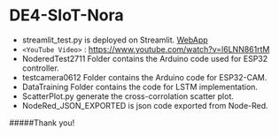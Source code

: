 # DE4-SIoT-Nora
- streamlit_test.py is deployed on Streamlit. [WebApp](https://siot-nora.streamlit.app/)
- `<YouTube Video>` : <https://www.youtube.com/watch?v=l6LNN861rtM>
- NoderedTest2711 Folder contains the Arduino code used for ESP32 controller.
- testcamera0612 Folder contains the Arduino code for ESP32-CAM.
- DataTraining Folder contains the code for LSTM implementation.
- ScatterPlot.py generate the cross-corrolation scatter plot.
- NodeRed_JSON_EXPORTED is json code exported from Node-Red.

#####Thank you!
